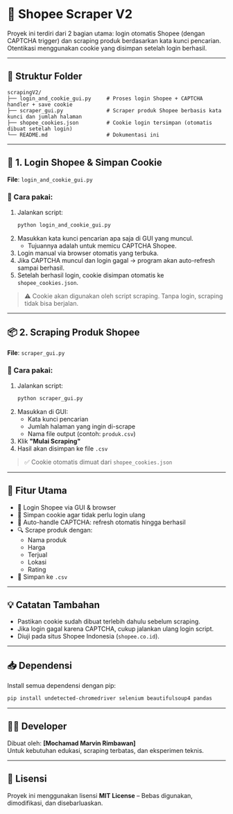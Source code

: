 # 🛒 Shopee Scraper V2

Proyek ini terdiri dari 2 bagian utama: login otomatis Shopee (dengan CAPTCHA trigger) dan scraping produk berdasarkan kata kunci pencarian. Otentikasi menggunakan cookie yang disimpan setelah login berhasil.

---

## 📂 Struktur Folder

```
scrapingV2/
├── login_and_cookie_gui.py     # Proses login Shopee + CAPTCHA handler + save cookie
├── scraper_gui.py              # Scraper produk Shopee berbasis kata kunci dan jumlah halaman
├── shopee_cookies.json         # Cookie login tersimpan (otomatis dibuat setelah login)
└── README.md                   # Dokumentasi ini
```

---

## 🔐 1. Login Shopee & Simpan Cookie

**File**: `login_and_cookie_gui.py`

### 🚀 Cara pakai:
1. Jalankan script:
    ```bash
    python login_and_cookie_gui.py
    ```
2. Masukkan kata kunci pencarian apa saja di GUI yang muncul.
   - Tujuannya adalah untuk memicu CAPTCHA Shopee.
3. Login manual via browser otomatis yang terbuka.
4. Jika CAPTCHA muncul dan login gagal → program akan auto-refresh sampai berhasil.
5. Setelah berhasil login, cookie disimpan otomatis ke `shopee_cookies.json`.

> ⚠️ Cookie akan digunakan oleh script scraping. Tanpa login, scraping tidak bisa berjalan.

---

## 📦 2. Scraping Produk Shopee

**File**: `scraper_gui.py`

### 🚀 Cara pakai:
1. Jalankan script:
    ```bash
    python scraper_gui.py
    ```
2. Masukkan di GUI:
    - Kata kunci pencarian
    - Jumlah halaman yang ingin di-scrape
    - Nama file output (contoh: `produk.csv`)
3. Klik **"Mulai Scraping"**
4. Hasil akan disimpan ke file `.csv`

> ✅ Cookie otomatis dimuat dari `shopee_cookies.json`

---

## 📌 Fitur Utama

- 🚪 Login Shopee via GUI & browser
- 🔐 Simpan cookie agar tidak perlu login ulang
- 🤖 Auto-handle CAPTCHA: refresh otomatis hingga berhasil
- 🔍 Scrape produk dengan:
  - Nama produk
  - Harga
  - Terjual
  - Lokasi
  - Rating
- 💾 Simpan ke `.csv`

---

## 💡 Catatan Tambahan

- Pastikan cookie sudah dibuat terlebih dahulu sebelum scraping.
- Jika login gagal karena CAPTCHA, cukup jalankan ulang login script.
- Diuji pada situs Shopee Indonesia (`shopee.co.id`).

---

## 📥 Dependensi

Install semua dependensi dengan pip:

```bash
pip install undetected-chromedriver selenium beautifulsoup4 pandas
```

---

## 👨‍💻 Developer

Dibuat oleh: **[Mochamad Marvin Rimbawan]**  
Untuk kebutuhan edukasi, scraping terbatas, dan eksperimen teknis.

---

## 📄 Lisensi

Proyek ini menggunakan lisensi **MIT License** – Bebas digunakan, dimodifikasi, dan disebarluaskan.
